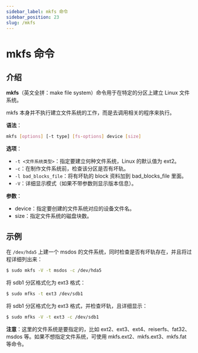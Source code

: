 ```yaml
---
sidebar_label: mkfs 命令
sidebar_position: 23
slug: /mkfs
---
```


# mkfs 命令



## 介绍

**mkfs**（英文全拼：make file system）命令用于在特定的分区上建立 Linux 文件系统。

mkfs 本身并不执行建立文件系统的工作，而是去调用相关的程序来执行。

**语法**：

```bash
mkfs [options] [-t type] [fs-options] device [size]
```

**选项**：

- `-t <文件系统类型>`：指定要建立何种文件系统，Linux 的默认值为 ext2。
- `-c`：在制作文件系统前，检查该分区是否有坏轨。
- `-l bad_blocks_file`：将有坏轨的 block 资料加到 bad_blocks_file 里面。
- `-V`：详细显示模式（如果不带参数则显示版本信息）。

**参数**：

- device：指定要创建的文件系统对应的设备文件名。
- size：指定文件系统的磁盘块数。



## 示例

在 `/dev/hda5` 上建一个 msdos 的文件系统，同时检查是否有坏轨存在，并且将过程详细列出来：

```bash
$ sudo mkfs -V -t msdos -c /dev/hda5
```

将 sdb1 分区格式化为 ext3 格式：

```bash
$ sudo mfks -t ext3 /dev/sdb1
```

将 sdb1 分区格式化为 ext3 格式，并检查坏轨，且详细显示：

```bash
$ sudo mfks -V -t ext3 -c /dev/sdb1
```

**注意**：这里的文件系统是要指定的，比如 ext2、ext3、ext4、reiserfs、fat32、msdos 等。如果不想指定文件系统，可使用 mkfs.ext2、mkfs.ext3、mkfs.fat 等命令。

